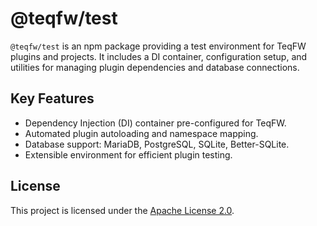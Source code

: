 # @teqfw/test

`@teqfw/test` is an npm package providing a test environment for TeqFW plugins and projects. It includes a DI container,
configuration setup, and utilities for managing plugin dependencies and database connections.

## Key Features

- Dependency Injection (DI) container pre-configured for TeqFW.
- Automated plugin autoloading and namespace mapping.
- Database support: MariaDB, PostgreSQL, SQLite, Better-SQLite.
- Extensible environment for efficient plugin testing.

## License

This project is licensed under the [Apache License 2.0](LICENSE).
